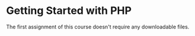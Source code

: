 # Getting Started with PHP

The first assignment of this course doesn't require any downloadable files.

